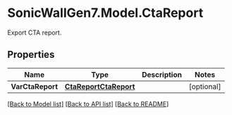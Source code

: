 # SonicWallGen7.Model.CtaReport
Export CTA report.

## Properties

Name | Type | Description | Notes
------------ | ------------- | ------------- | -------------
**VarCtaReport** | [**CtaReportCtaReport**](CtaReportCtaReport.md) |  | [optional] 

[[Back to Model list]](../README.md#documentation-for-models) [[Back to API list]](../README.md#documentation-for-api-endpoints) [[Back to README]](../README.md)

